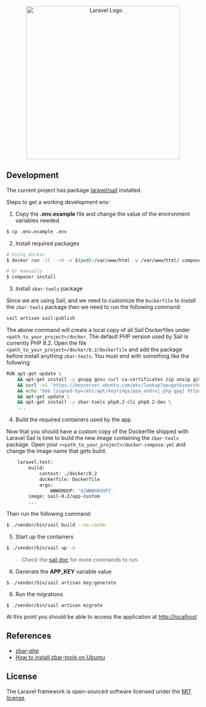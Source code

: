 <p align="center"><a href="https://laravel.com" target="_blank"><img src="https://raw.githubusercontent.com/laravel/art/master/logo-lockup/5%20SVG/2%20CMYK/1%20Full%20Color/laravel-logolockup-cmyk-red.svg" width="400" alt="Laravel Logo"></a></p>

## Development

The current project has package [laravel/sail](https://packagist.org/packages/laravel/sail) installed.

Steps to get a working development env:

1. Copy the **.env.example** file and change the value of the environment variables needed

```bash
$ cp .env.example .env
```

2. Install required packages

```bash
# Using docker
$ docker run -it --rm -v $(pwd):/var/www/html -w /var/www/html/ composer install

# Or manually
$ composer install 
```

3. Install `zbar-tools` package

Since we are using Sail, and we need to customize the `Dockerfile` to install the `zbar-tools` package then we need to
run the following command:

```bash
sail artisan sail:publish
```

The above command will create a local copy of all Sail Dockerfiles under `<path_to_your_project>/docker`. The default
PHP version used by Sail is currently PHP 8.2. Open the file `<path_to_your_project>/docker/8.2/Dockerfile` and add the
package before install anything `zbar-tools`. You must end with something like the following:

```bash
RUN apt-get update \
    && apt-get install -y gnupg gosu curl ca-certificates zip unzip git supervisor sqlite3 libcap2-bin libpng-dev python2 dnsutils \
    && curl -sS 'https://keyserver.ubuntu.com/pks/lookup?op=get&search=0x14aa40ec0831756756d7f66c4f4ea0aae5267a6c' | gpg --dearmor | tee /etc/apt/keyrings/ppa_ondrej_php.gpg > /dev/null \
    && echo "deb [signed-by=/etc/apt/keyrings/ppa_ondrej_php.gpg] https://ppa.launchpadcontent.net/ondrej/php/ubuntu jammy main" > /etc/apt/sources.list.d/ppa_ondrej_php.list \
    && apt-get update \
    && apt-get install -y zbar-tools php8.2-cli php8.2-dev \ 
    ...
```

4. Build the required containers used by the app

Now that you should have a custom copy of the Dockerfile shipped with Laravel Sail is time to build the new image
containing the `zbar-tools` package. Open your `<<path_to_your_project>/docker-compose.yml` and change the image name
that gets build. 
```bash
    laravel.test:
        build:
            context: ./docker/8.2
            dockerfile: Dockerfile
            args:
                WWWGROUP: '${WWWGROUP}'
        image: sail-8.2/app-custom
        ...
```
Then run the following command:
```bash
$ ./vendor/bin/sail build --no-cache
```

5. Start up the containers

```bash
$ ./vendor/bin/sail up -d
```
> Check the [sail doc](https://laravel.com/docs/10.x/sail) for more commands to run.
> 
6. Generate the **APP_KEY** variable value

```
$ ./vendor/bin/sail artisan key:generate
```

6. Run the migrations

```
$ ./vendor/bin/sail artisan migrate
```

At this point you should be able to access the application at [http://localhost](http://localhost) 

## References
- [zbar-php](https://github.com/tarfin-labs/zbar-php)
- [How to install zbar-tools on Ubuntu](https://installati.one/install-zbar-tools-ubuntu-20-04/)

## License

The Laravel framework is open-sourced software licensed under the [MIT license](https://opensource.org/licenses/MIT).
